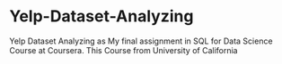 # Yelp-Dataset-Analyzing
Yelp Dataset Analyzing as My final assignment in SQL for Data Science Course at Coursera. This Course from University of California
